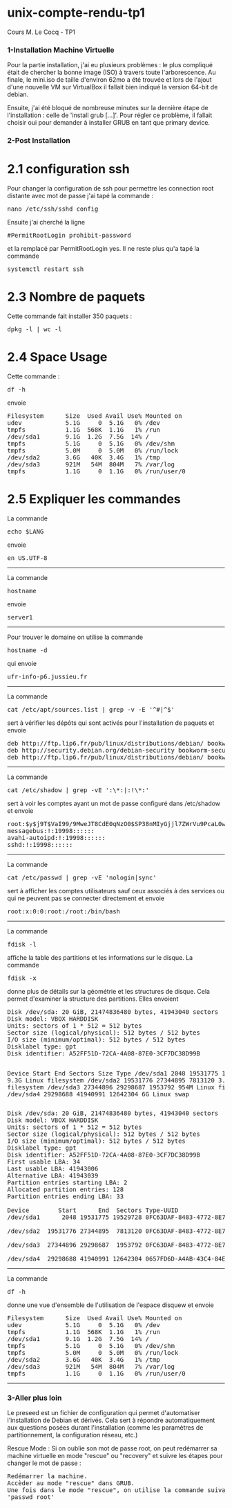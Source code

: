 # unix-compte-rendu-tp1
Cours M. Le Cocq - TP1


### 1-Installation Machine Virtuelle
Pour la partie installation, j'ai eu plusieurs problèmes : le plus compliqué était de chercher la bonne image (ISO) à travers toute l'arborescence. Au finale, le mini.iso de taille d'environ 62mo a été trouvée et lors de l'ajout d'une nouvelle VM sur VirtualBox il fallait bien indiqué la version 64-bit de debian.

Ensuite, j'ai été bloqué de nombreuse minutes sur la dernière étape de l'installation : celle de 'install grub [...]'. Pour régler ce problème, il fallait choisir oui pour demander à installer GRUB en tant que primary device.

### 2-Post Installation
# 2.1 configuration ssh

Pour changer la configuration de ssh pour permettre les connection root distante avec mot de passe j'ai tapé la commande :
  <pre>nano /etc/ssh/sshd_config</pre> Ensuite j'ai cherché la ligne <pre>#PermitRootLogin prohibit-password</pre> et la remplacé par PermitRootLogin yes. Il ne reste plus qu'a tapé la commande <pre>systemctl restart ssh</pre>

# 2.3 Nombre de paquets 
  <p>Cette commande fait installer 350 paquets : <pre>dpkg -l | wc -l</pre></p>

# 2.4 Space Usage
  <p>Cette commande : <pre>df -h</pre> envoie 
  <pre>Filesystem      Size  Used Avail Use% Mounted on
udev            5.1G     0  5.1G   0% /dev
tmpfs           1.1G  568K  1.1G   1% /run
/dev/sda1       9.1G  1.2G  7.5G  14% /
tmpfs           5.1G     0  5.1G   0% /dev/shm
tmpfs           5.0M     0  5.0M   0% /run/lock
/dev/sda2       3.6G   40K  3.4G   1% /tmp
/dev/sda3       921M   54M  804M   7% /var/log
tmpfs           1.1G     0  1.1G   0% /run/user/0</pre>
 </p>

# 2.5 Expliquer les commandes

<p>La commande <pre>echo $LANG</pre> envoie <pre>en_US.UTF-8</pre></p><hr>

<p>La commande <pre>hostname</pre> envoie <pre>server1</pre></p><hr>

<p>Pour trouver le domaine on utilise la commande <pre>hostname -d</pre> qui envoie <pre>ufr-info-p6.jussieu.fr</pre></p><hr>

<p>La commande <pre>cat /etc/apt/sources.list | grep -v -E '^#|^$'</pre> sert à vérifier les dépôts qui sont activés pour l'installation de paquets et envoie 
<pre>deb http://ftp.lip6.fr/pub/linux/distributions/debian/ bookworm main
deb http://security.debian.org/debian-security bookworm-security main
deb http://ftp.lip6.fr/pub/linux/distributions/debian/ bookworm-updates main</pre></p><hr>

<p>La commande <pre>cat /etc/shadow | grep -vE ':\*:|:!\*:'</pre> sert à voir les comptes ayant un mot de passe configuré dans /etc/shadow et envoie 
<pre>root:$y$j9T$VaI99/9MweJT8CdE0qNzO0$SP38nMIyGjjl7ZWrVu9PcaL0wzJoUTkT56V.toOG3u8:19998:0:99999:7:::
messagebus:!:19998::::::
avahi-autoipd:!:19998::::::
sshd:!:19998::::::</pre></p><hr>

<p>La commande <pre>cat /etc/passwd | grep -vE 'nologin|sync'</pre> sert à afficher les comptes utilisateurs sauf ceux associés à des services ou qui ne peuvent pas se connecter directement et envoie 
<pre>root:x:0:0:root:/root:/bin/bash</pre></p><hr>

<p>La commande <pre>fdisk -l</pre> affiche la table des partitions et les informations sur le disque. La commande <pre>fdisk -x</pre> donne plus de détails sur la géométrie et les structures de disque. Cela permet d'examiner la structure des partitions. Elles envoient 
<pre>Disk /dev/sda: 20 GiB, 21474836480 bytes, 41943040 sectors
Disk model: VBOX HARDDISK
Units: sectors of 1 * 512 = 512 bytes
Sector size (logical/physical): 512 bytes / 512 bytes
I/O size (minimum/optimal): 512 bytes / 512 bytes
Disklabel type: gpt
Disk identifier: A52FF51D-72CA-4A08-87E0-3CF7DC38D99B

Device        Start      End  Sectors  Size Type
/dev/sda1      2048 19531775 19529728  9.3G Linux filesystem
/dev/sda2  19531776 27344895  7813120  3.7G Linux filesystem
/dev/sda3  27344896 29298687  1953792  954M Linux filesystem
/dev/sda4  29298688 41940991 12642304    6G Linux swap</pre>
<pre>Disk /dev/sda: 20 GiB, 21474836480 bytes, 41943040 sectors
Disk model: VBOX HARDDISK
Units: sectors of 1 * 512 = 512 bytes
Sector size (logical/physical): 512 bytes / 512 bytes
I/O size (minimum/optimal): 512 bytes / 512 bytes
Disklabel type: gpt
Disk identifier: A52FF51D-72CA-4A08-87E0-3CF7DC38D99B
First usable LBA: 34
Last usable LBA: 41943006
Alternative LBA: 41943039
Partition entries starting LBA: 2
Allocated partition entries: 128
Partition entries ending LBA: 33

Device        Start      End  Sectors Type-UUID                            UUID                                 Name Attrs
/dev/sda1      2048 19531775 19529728 0FC63DAF-8483-4772-8E79-3D69D8477DE4 419798AB-91A9-4D1D-89FA-3FB99082761C la racine

/dev/sda2  19531776 27344895  7813120 0FC63DAF-8483-4772-8E79-3D69D8477DE4 70F664B3-40E8-49FE-81AF-B0FF5A0A0DE7 espace tempo

/dev/sda3  27344896 29298687  1953792 0FC63DAF-8483-4772-8E79-3D69D8477DE4 DAEC92D7-F93C-4D12-84D8-A4EC1ABD142D les logs

/dev/sda4  29298688 41940991 12642304 0657FD6D-A4AB-43C4-84E5-0933C84B4F4F E2C5658F-FAFA-47CB-934E-3CA4BDE50E77 ma swap</pre></p><hr>

<p>La commande <pre>df -h</pre> donne une vue d'ensemble de l'utilisation de l'espace disquew et envoie 
  <pre>Filesystem      Size  Used Avail Use% Mounted on
udev            5.1G     0  5.1G   0% /dev
tmpfs           1.1G  568K  1.1G   1% /run
/dev/sda1       9.1G  1.2G  7.5G  14% /
tmpfs           5.1G     0  5.1G   0% /dev/shm
tmpfs           5.0M     0  5.0M   0% /run/lock
/dev/sda2       3.6G   40K  3.4G   1% /tmp
/dev/sda3       921M   54M  804M   7% /var/log
tmpfs           1.1G     0  1.1G   0% /run/user/0</pre></p><hr>

### 3-Aller plus loin

<p>Le preseed est un fichier de configuration qui permet d'automatiser l'installation de Debian et dérivés. Cela sert à répondre automatiquement aux questions posées durant l'installation (comme les paramètres de partitionnement, la configuration réseau, etc.)</p>

<p>Rescue Mode : Si on oublie son mot de passe root, on peut redémarrer sa machine virtuelle en mode "rescue" ou "recovery" et suivre les étapes pour changer le mot de passe :

<pre>Redémarrer la machine.
Accèder au mode "rescue" dans GRUB.
Une fois dans le mode "rescue", on utilise la commande suivante pour réinitialiser le mot de passe root :
'passwd root'</pre></p>











